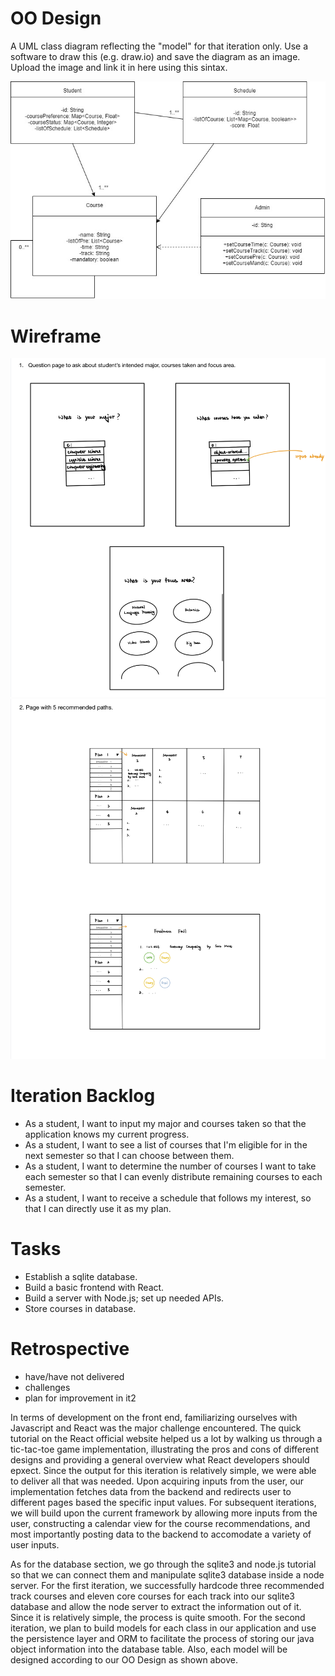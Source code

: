 # OO Design

A UML class diagram reflecting the "model" for that iteration only.
Use a software to draw this (e.g. draw.io) and save the diagram as an image.
Upload the image and link it in here using this sintax.


![](oose.jpg)

# Wireframe

![](Wireframe1.jpg)
![](Wireframe2.jpg)

# Iteration Backlog

- As a student, I want to input my major and courses taken so that the application knows my current progress.
- As a student, I want to see a list of courses that I'm eligible for in the next semester so that I can choose between them.
- As a student, I want to determine the number of courses I want to take each semester so that I can evenly distribute remaining courses to each semester.
- As a student, I want to receive a schedule that follows my interest, so that I can directly use it as my plan.

# Tasks

- Establish a sqlite database.
- Build a basic frontend with React.
- Build a server with Node.js; set up needed APIs.
- Store courses in database.

# Retrospective

- have/have not delivered
- challenges
- plan for improvement in it2

In terms of development on the front end, familiarizing ourselves with Javascript and React was the major challenge encountered. The quick tutorial on the 
React official website helped us a lot by walking us through a tic-tac-toe game implementation, illustrating the pros and cons of different designs and 
providing a general overview what React developers should epxect. Since the output for this iteration is relatively simple, we were able to deliver all that was needed. Upon acquiring inputs from the user, our implementation fetches data from the backend and redirects user to different pages based the specific 
input values. For subsequent iterations, we will build upon the current framework by allowing more inputs from the user, constructing a calendar view 
for the course recommendations, and most importantly posting data to the backend to accomodate a variety of user inputs. 

As for the database section, we go through the sqlite3 and node.js tutorial so that we can connect them and manipulate sqlite3 database inside a node server. For the first iteration, we successfully hardcode three recommended track courses and eleven core courses for each track into our sqlite3 database and allow the node server to extract the information out of it. Since it is relatively simple, the process is quite smooth. For the second iteration, we plan to build models for each class in our application and use the persistence layer and ORM to facilitate the process of storing our java object information into the database table. Also, each model will be designed according to our OO Design as shown above.
